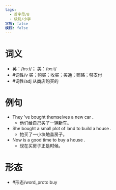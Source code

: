 ```yaml
---
tags:
  - 首字母/B
  - 级别/小学
掌握: false
模糊: false
---
```

# 词义
- 英：/bɔːt/； 美：/bɔːt/
- #词性/v  买；购买；收买；买通；贿赂；够支付
- #词性/adj  从商店购买的
# 例句
- They 've bought themselves a new car .
	- 他们给自己买了一辆新车。
- She bought a small plot of land to build a house .
	- 她买了一小块地盖房子。
- Now is a good time to buy a house .
	- 现在买房子正是时候。
# 形态
- #形态/word_proto buy
